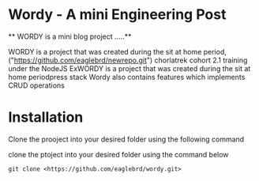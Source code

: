 # Wordy - A mini Engineering Post

** WORDY is a mini blog project .....**

WORDY is a project that was created during the sit at home period, ("https://github.com/eaglebrd/newrepo.git") chorlatrek cohort 2.1 training under the NodeJS ExWORDY is a project that was created during the sit at home periodpress stack
Wordy also contains features which implements CRUD operations

# Installation
Clone the prooject into your desired folder using the following command

clone the ptoject into your desired folder using the command below
```
git clone <https://github.com/eaglebrd/wordy.git>
```

<!-- r24ngufri2ivk92 -->

<!-- …or create a new repository on the command line

echo "# wordy" >> README.md
git init
git add README.md
git commit -m "first commit"
git branch -M main
git remote add origin https://github.com/eaglebrd/wordy.git
git push -u origin main -->
